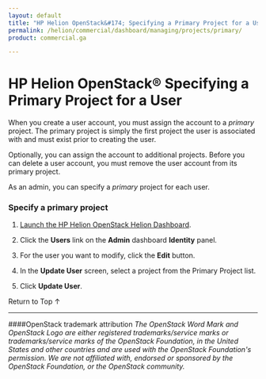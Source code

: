 ```yaml
---
layout: default
title: "HP Helion OpenStack&#174; Specifying a Primary Project for a User"
permalink: /helion/commercial/dashboard/managing/projects/primary/
product: commercial.ga

---
```

<!--UNDER REVISION-->

<script>

function PageRefresh {
onLoad="window.refresh"
}

PageRefresh();

</script>

<!--
<p style="font-size: small;"> <a href="/helion/commercial/ga1/install/">&#9664; PREV</a> | <a href="/helion/commercial/ga1/install-overview/">&#9650; UP</a> | <a href="/helion/commercial/ga1/">NEXT &#9654;</a> </p>
-->

# HP Helion OpenStack&#174; Specifying a Primary Project for a User

When you create a user account, you must assign the account to a <em>primary</em> project. The primary project is simply the first project the user is associated with and must exist prior to creating the user.</p>

Optionally, you can assign the account to additional projects. Before you can delete a user account, you must remove the user account from its primary project.</p>

As an admin, you can specify a <em>primary</em> project for each user. </p>

### Specify a primary project ###

1. [Launch the HP Helion OpenStack Helion Dashboard](/helion/openstack/dashboard/login/).

2. Click the <strong>Users</strong> link on the <strong>Admin</strong> dashboard <strong>Identity</strong> panel.</p>

3. For the user you want to modify, click the <strong>Edit</strong> button.</p>

4. In the <strong>Update User</strong> screen, select a project from the Primary Project list.</p>

5. Click <strong>Update User</strong>.</p>

<p><a href="#top" style="padding:14px 0px 14px 0px; text-decoration: none;"> Return to Top &#8593; </a></p>


----
####OpenStack trademark attribution
*The OpenStack Word Mark and OpenStack Logo are either registered trademarks/service marks or trademarks/service marks of the OpenStack Foundation, in the United States and other countries and are used with the OpenStack Foundation's permission. We are not affiliated with, endorsed or sponsored by the OpenStack Foundation, or the OpenStack community.*